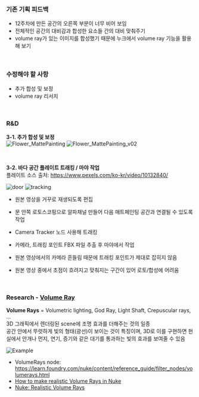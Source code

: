 ### 기존 기획 피드백
 - 12주차에 만든 공간의 오른쪽 부분이 너무 비어 보임
 - 전체적인 공간의 대비감과 합성한 요소들 간의 대비 맞춰주기
 - volume ray가 있는 이미지를 합성했기 때문에 누크에서 volume ray 기능을 활용해 보기

<br/>

### 수정해야 할 사항
 - 추가 합성 및 보정
 - volume ray 리서치

<br/>

### R&D
**3-1. 추가 합성 및 보정**   
![Flower_MattePainting](https://user-images.githubusercontent.com/90232599/145673660-9dc721a5-402a-4d74-8e74-e54087473c28.png)
![Flower_MattePainting_v02](https://user-images.githubusercontent.com/90232599/145673663-2cc33511-b21b-4d96-b027-2f9dda4b6c8f.png)  

<br/>

**3-2. 바다 공간 플레이트 트래킹 / 마야 작업**   
플레이트 소스 출처: https://www.pexels.com/ko-kr/video/10132840/
  
![door](https://user-images.githubusercontent.com/90232599/145673430-bd663d87-b75e-4c03-a343-25a31c4825f1.jpg)
![tracking](https://user-images.githubusercontent.com/90232599/145673442-c0a701b6-2fd2-4b42-9ec2-2de24f6ac9f4.jpg)

- 원본 영상을 거꾸로 재생되도록 편집
- 문 안쪽 로토스코핑으로 알파채널 만들어 다음 매트페인팅 공간과 연결될 수 있도록 작업
- Camera Tracker 노드 사용해 트래킹
- 카메라, 트래킹 포인트 FBX 파일 추출 후 마야에서 작업

- 원본 영상에서의 카메라 흔들림 때문에 트래킹 포인트가 제대로 잡히지 않음
- 원본 영상 중에서 초점이 흐려지고 맞춰지는 구간이 있어 로토/합성에 어려움

<br/>

### Research - [Volume Ray](https://en.wikipedia.org/wiki/Volumetric_lighting)   
**Volume Rays** = Volumetric lighting, God Ray, Light Shaft, Crepuscular rays, ...    
3D 그래픽에서 렌더링된 scene에 조명 효과를 더해주는 것의 일종    
공간 안에서 뚜렷하게 빛의 형태(광선)이 보이는 것이 특징이며, 3D로 이를 구현하면 현실에서 안개나 먼지, 연기, 증기와 같은 대기를 통과하는 빛의 효과를 보여줄 수 있음   

![Example](https://upload.wikimedia.org/wikipedia/commons/thumb/1/15/Environment_lighting.png/260px-Environment_lighting.png)   

- VolumeRays node: https://learn.foundry.com/nuke/content/reference_guide/filter_nodes/volumerays.html
- [How to make realistic Volume Rays in Nuke](https://youtu.be/thXx_LNlPSU)
- [Nuke: Realistic Volume Rays](https://youtu.be/xs5rJuD59vw)   

